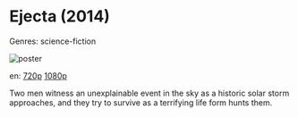 # Ejecta (2014)

Genres: science-fiction

![poster](http://image.tmdb.org/t/p/w500/xA39ikK718MCqyUNM7DdPUj3znD.jpg)

en:
  [720p](magnet:?xt=urn:btih:661DA573D57651643302C0447024962BE1C1C80C&tr=udp://glotorrents.pw:6969/announce&tr=udp://tracker.opentrackr.org:1337/announce&tr=udp://torrent.gresille.org:80/announce&tr=udp://tracker.openbittorrent.com:80&tr=udp://tracker.coppersurfer.tk:6969&tr=udp://tracker.leechers-paradise.org:6969&tr=udp://p4p.arenabg.ch:1337&tr=udp://tracker.internetwarriors.net:1337)
  [1080p](magnet:?xt=urn:btih:7465D9385D9EE1BCFF4F1D15C2589C129B6DF9F7&tr=udp://glotorrents.pw:6969/announce&tr=udp://tracker.opentrackr.org:1337/announce&tr=udp://torrent.gresille.org:80/announce&tr=udp://tracker.openbittorrent.com:80&tr=udp://tracker.coppersurfer.tk:6969&tr=udp://tracker.leechers-paradise.org:6969&tr=udp://p4p.arenabg.ch:1337&tr=udp://tracker.internetwarriors.net:1337)
  


Two men witness an unexplainable event in the sky as a historic solar storm approaches, and they try to survive as a terrifying life form hunts them.